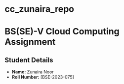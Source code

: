 
# cc_zunaira_repo
# BS(SE)-V Cloud Computing Assignment
## Student Details
- **Name:** Zunaira Noor  
- **Roll Number:** [BSE-2023-075]


